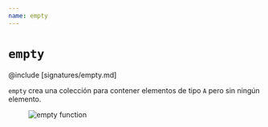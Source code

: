 ```yaml
---
name: empty
---
```


# `empty`

@include [signatures/empty.md]

`empty` crea una colección para contener elementos de tipo `A` pero sin ningún elemento.

<figure class="diagram">
  <img src="../images/empty.svg" alt="empty function">
  <!-- <figcaption class="diagram-desc"></figcaption> -->
</figure>
